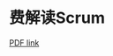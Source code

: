 # 费解读Scrum

[PDF link](http://p319p95sa.bkt.clouddn.com/%E3%80%8A%E6%95%8F%E6%8D%B7%E9%9D%A9%E5%91%BD%E3%80%8B%E9%98%85%E8%AF%BB%E5%88%86%E4%BA%AB-%E8%B4%B9%E8%A7%A3.pdf)
